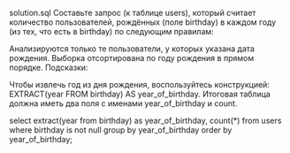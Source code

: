 solution.sql
Составьте запрос (к таблице users), который считает количество пользователей, рождённых (поле birthday) в каждом году (из тех, что есть в birthday) по следующим правилам:

Анализируются только те пользователи, у которых указана дата рождения.
Выборка отсортирована по году рождения в прямом порядке.
Подсказки:

Чтобы извлечь год из дня рождения, воспользуйтесь конструкцией: EXTRACT(year FROM birthday) AS year_of_birthday.
Итоговая таблица должна иметь два поля с именами year_of_birthday и count.

select extract(year from birthday) as year_of_birthday, count(*) from users where birthday is not null group by year_of_birthday order by year_of_birthday;